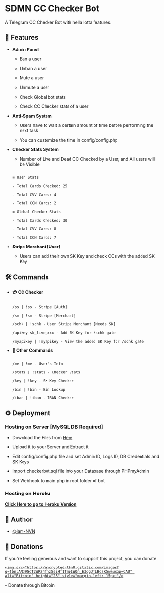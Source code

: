 # SDMN CC Checker Bot

A Telegram CC Checker Bot with hella lotta features.

## 🚀 Features

- **Admin Panel**

    - Ban a user

    - Unban a user

    - Mute a user

    - Unmute a user

    - Check Global bot stats

    - Check CC Checker stats of a user

- **Anti-Spam System**

    - Users have to wait a certain amount of time before performing the next task

    - You can customize the time in config/config.php

- **Checker Stats System**

    - Number of Live and Dead CC Checked by a User, and All users will be Visible

     

    ```` 

    ≡ User Stats

    - Total Cards Checked: 25

    - Total CVV Cards: 4

    - Total CCN Cards: 2

    ≡ Global Checker Stats

    - Total Cards Checked: 30

    - Total CVV Cards: 8

    - Total CCN Cards: 7

    ```` 

- **Stripe Merchant [User]**

    - Users can add their own SK Key and check CCs with the added SK Key

## 🛠 Commands

- **💳 CC Checker**

    ```

    /ss | !ss - Stripe [Auth]

    /sm | !sm - Stripe [Merchant]

    /schk | !schk - User Stripe Merchant [Needs SK]

    /apikey sk_live_xxx - Add SK Key for /schk gate

    /myapikey | !myapikey - View the added SK Key for /schk gate

    ```

- **📡 Other Commands**

    ```

    /me | !me - User's Info

    /stats | !stats - Checker Stats

    /key | !key - SK Key Checker

    /bin | !bin - Bin Lookup

    /iban | !iban - IBAN Checker

    ```

  

## ⚙️ Deployment

### Hosting on Server [MySQL DB Required]

 - Download the Files from [Here](https://github.com/iam-NVN/SDMN_CheckerBot/archive/refs/heads/main.zip)

 - Upload it to your Server and Extract it

 - Edit config/config.php file and set Admin ID, Logs ID, DB Credentials and SK Keys

 - Import checkerbot.sql file into your Database through PHPmyAdmin

 - Set Webhook to main.php in root folder of bot 

### Hosting on Heroku

**[Click Here to go to Heroku Version](https://github.com/iam-NVN/SDMN_CheckerBot/tree/heroku-version)**

## 🎯 Author

- [@iam-NVN](https://www.github.com/octokatherine)

## 💸 Donations 

If you're feeling generous and want to support this project, you can donate 

<a href="https://www.blockchain.com/btc/address/1BNdZDEMfwaFfKULKucMkytXVqoWp4dfij">

    <img src="https://encrypted-tbn0.gstatic.com/images?q=tbn:ANd9GcT2WR24fnzSsiHf1TmpIWQn_E3qgJTLBcsK5w&usqp=CAU" alt="Bitcoin" height="25" style="margin-left: 15px;"/>

</a> - Donate through Bitcoin

  

  



